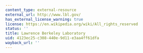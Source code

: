 ```yaml
---
content_type: external-resource
external_url: http://www.lbl.gov/
has_external_license_warning: true
license: https://en.wikipedia.org/wiki/All_rights_reserved
status: ''
title: Lawrence Berkeley Laboratory
uid: 4123ec25-c308-440e-9d11-e3aa4ff61dfa
wayback_url: ''
---
```

